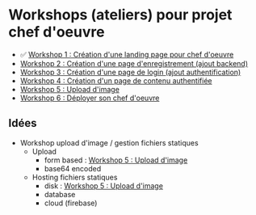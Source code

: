 # Workshops (ateliers) pour projet chef d'oeuvre

- ✅ [Workshop 1 : Création d'une landing page pour chef d'oeuvre](1-landing-page)
- [Workshop 2 : Création d'une page d'enregistrement (ajout backend)](2-backend)
- [Workshop 3 : Création d'une page de login (ajout authentification)](3-login)
- [Workshop 4 : Création d'un page de contenu authentifiée](4-contenu)
- [Workshop 5 : Upload d'image](5-upload-image)
- [Workshop 6 : Déployer son chef d'oeuvre](6-deployment)

## Idées

- Workshop upload d'image / gestion fichiers statiques
    - Upload
        - form based : [Workshop 5 : Upload d'image](5-upload-image)
        - base64 encoded
    - Hosting fichiers statiques
        - disk : [Workshop 5 : Upload d'image](5-upload-image)
        - database
        - cloud (firebase)

